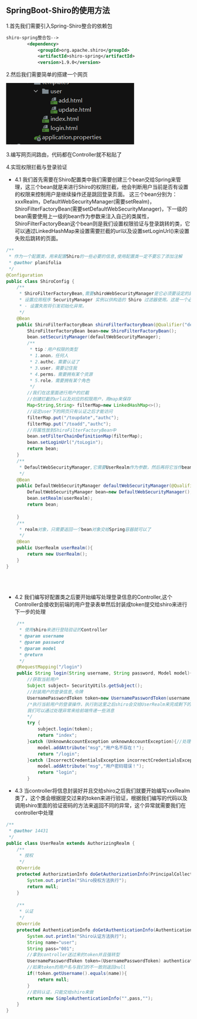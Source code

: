 ## SpringBoot-Shiro的使用方法

1.首先我们需要引入Spring-Shiro整合的依赖包

```xml
shiro-spring整合包-->
        <dependency>
            <groupId>org.apache.shiro</groupId>
            <artifactId>shiro-spring</artifactId>
            <version>1.9.0</version>

```

2.然后我们需要简单的搭建一个网页

![image.png](./assets/image.png)

3.编写网页间路由，代码都在Controller就不粘贴了

4.实现权限拦截与登录验证

* 4.1 我们首先需要在Shiro配置类中我们需要创建三个bean交给Spring来管理，这三个bean就是来进行Shiro的权限拦截，他会判断用户当前是否有设置的权限来控制用户是继续操作还是跳回登录页面。
  这三个bean分别为：xxxRealm，DefaultWebSecurityManager(需要setRealm)，ShiroFilterFactoryBean(需要setDefaultWebSecurityManager)，下一级的bean需要使用上一级的bean作为参数来注入自己的类属性，ShiroFilterFactoryBean这个bean则是我们设置权限验证与登录跳转的类，它可以通过LinkedHashMap来设置需要拦截的url以及设置setLoginUrl()来设置失败后跳转的页面。

```java
/**
 * 作为一个配置类，用来配置Shiro的一些必要的信息,使用配置类一定不要忘了添加注解
 * @author planifolia
 */
@Configuration
public class ShiroConfig {
    /**
     * ShiroFilterFactoryBean,需要shiroWebSecurityManager是它必须要设定的属性值,赋值完毕之后交给Spring处理<br>
     * 设置应用程序 SecurityManager 实例以供构造的 Shiro 过滤器使用。这是一个必需的属性
     * - 设置失败将引发初始化异常。
     */
    @Bean
    public ShiroFilterFactoryBean shiroFilterFactoryBean(@Qualifier("defaultWebSecurityManager") DefaultWebSecurityManager defaultWebSecurityManager){
        ShiroFilterFactoryBean bean=new ShiroFilterFactoryBean();
        bean.setSecurityManager(defaultWebSecurityManager);
        /**
         * tip：用户权限的类型
         * 1.anon，任何人
         * 2.authc，需要认证了
         * 3.user，需要记住我
         * 4.perms，需要拥有某个资源
         * 5.role，需要拥有某个角色
         */
        //我们在这里面进行用户的拦截
        //创建拦截的url以及对应的权限用户，用map来保存
        Map<String,String> filterMap=new LinkedHashMap<>();
        //设定user下的网页只有认证之后才能访问
        filterMap.put("/toupdate","authc");
        filterMap.put("/toadd","authc");
        //将属性放到ShiroFilterFactoryBean中
        bean.setFilterChainDefinitionMap(filterMap);
        bean.setLoginUrl("/toLogin");
        return bean;
    }
    /**
     * DefaultWebSecurityManager,它需要UserRealm作为参数，然后再将它当作bean交给Spring
     */
    @Bean
    public DefaultWebSecurityManager defaultWebSecurityManager(@Qualifier("userRealm") UserRealm userRealm){
        DefaultWebSecurityManager bean=new DefaultWebSecurityManager();
        bean.setRealm(userRealm);
        return bean;

    }
    /**
     * realm对象，只需要返回一个bean对象交给Spring容器就可以了
     */
    @Bean
    public UserRealm userRealm(){
        return new UserRealm();
    }
}





```

* 4.2 我们编写好配置类之后要开始编写处理登录信息的Controller,这个Controller会接收到前端的用户登录表单然后封装成token提交给shiro来进行下一步的处理

```java
    /**
     * 使用shiro来进行登陆验证的Controller
     * @param username
     * @param password
     * @param model
     * @return
     */
    @RequestMapping("/login")
    public String login(String username, String password, Model model){
        //获取当前用户
        Subject subject= SecurityUtils.getSubject();
        //封装用户的登录信息,令牌
        UsernamePasswordToken token=new UsernamePasswordToken(username,password);
        /*执行当前用户的登录操作，执行到这里之后shiro会交给UserRealm来完成剩下的验证操作，
        我们可以通过处理异常来给前端传递一些消息
        */
        try {
            subject.login(token);
            return "index";
        }catch (UnknownAccountException unknownAccountException){//处理用户不存在异常
            model.addAttribute("msg","用户名不存在！");
            return "/login";
        }catch (IncorrectCredentialsException incorrectCredentialsException){//处理密码不正确异常
            model.addAttribute("msg","用户密码错误！");
            return "login";
        }
```

* 4.3 当controller将信息封装好并且交给shiro之后我们就要开始编写xxxRealm类了，这个类会根据提交过来的token来进行验证，根据我们编写的代码以及调用shiro里面的验证密码的方法来返回不同的异常，这个异常就需要我们在controller中处理

```java
/**
 * @author 14431
 */
public class UserRealm extends AuthorizingRealm {
    /**
     * 授权
     */
    @Override
    protected AuthorizationInfo doGetAuthorizationInfo(PrincipalCollection principalCollection) {
        System.out.println("Shiro授权方法执行");
        return null;
    }

    /**
     * 认证
     */
    @Override
    protected AuthenticationInfo doGetAuthenticationInfo(AuthenticationToken authenticationToken) throws AuthenticationException {
        System.out.println("Shiro认证方法执行");
        String name="user";
        String pass="001";
        //拿到controller送过来的token并且强转型
        UsernamePasswordToken token=(UsernamePasswordToken) authenticationToken;
        //如果token的用户名与我们的不一致则返回null
        if(!token.getUsername().equals(name)){
            return null;
        }
        //密码认证，只能交给shiro来做
        return new SimpleAuthenticationInfo("",pass,"");
    }
}
```
